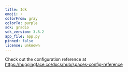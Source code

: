 ```yaml
---
title: Idk
emoji: ⚡
colorFrom: gray
colorTo: purple
sdk: gradio
sdk_version: 3.8.2
app_file: app.py
pinned: false
license: unknown
---
```


Check out the configuration reference at https://huggingface.co/docs/hub/spaces-config-reference
